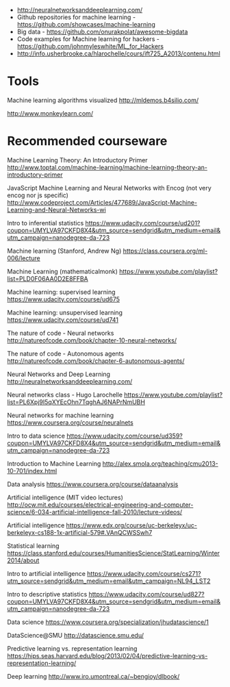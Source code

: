 * http://neuralnetworksanddeeplearning.com/
* Github repositories for machine learning - https://github.com/showcases/machine-learning
* Big data - https://github.com/onurakpolat/awesome-bigdata
* Code examples for Machine learning for hackers - https://github.com/johnmyleswhite/ML_for_Hackers
* http://info.usherbrooke.ca/hlarochelle/cours/ift725_A2013/contenu.html


# Tools
Machine learning algorithms visualized
http://mldemos.b4silio.com/

http://www.monkeylearn.com/

# Recommended courseware

Machine Learning Theory: An Introductory Primer
http://www.toptal.com/machine-learning/machine-learning-theory-an-introductory-primer

JavaScript Machine Learning and Neural Networks with Encog (not very encog nor js specific)
http://www.codeproject.com/Articles/477689/JavaScript-Machine-Learning-and-Neural-Networks-wi

Intro to inferential statistics
https://www.udacity.com/course/ud201?coupon=UMYLVA97CKFD8X4&utm_source=sendgrid&utm_medium=email&utm_campaign=nanodegree-da-723

Machine learning (Stanford, Andrew Ng)
https://class.coursera.org/ml-006/lecture

Machine Learning (mathematicalmonk)
https://www.youtube.com/playlist?list=PLD0F06AA0D2E8FFBA

Machine learning: supervised learning
https://www.udacity.com/course/ud675

Machine learning: unsupervised learning
https://www.udacity.com/course/ud741

The nature of code - Neural networks
http://natureofcode.com/book/chapter-10-neural-networks/

The nature of code - Autonomous agents
http://natureofcode.com/book/chapter-6-autonomous-agents/

Neural Networks and Deep Learning
http://neuralnetworksanddeeplearning.com/

Neural networks class - Hugo Larochelle
https://www.youtube.com/playlist?list=PL6Xpj9I5qXYEcOhn7TqghAJ6NAPrNmUBH

Neural networks for machine learning
https://www.coursera.org/course/neuralnets

Intro to data science
https://www.udacity.com/course/ud359?coupon=UMYLVA97CKFD8X4&utm_source=sendgrid&utm_medium=email&utm_campaign=nanodegree-da-723

Introduction to Machine Learning
http://alex.smola.org/teaching/cmu2013-10-701/index.html

Data analysis
https://www.coursera.org/course/dataanalysis

Artificial intelligence (MIT video lectures)
http://ocw.mit.edu/courses/electrical-engineering-and-computer-science/6-034-artificial-intelligence-fall-2010/lecture-videos/

Artificial intelligence
https://www.edx.org/course/uc-berkeleyx/uc-berkeleyx-cs188-1x-artificial-579#.VAnQCWSSwh7

Statistical learning
https://class.stanford.edu/courses/HumanitiesScience/StatLearning/Winter2014/about

Intro to artificial intelligence
https://www.udacity.com/course/cs271?utm_source=sendgrid&utm_medium=email&utm_campaign=NL94_LST2

Intro to descriptive statistics
https://www.udacity.com/course/ud827?coupon=UMYLVA97CKFD8X4&utm_source=sendgrid&utm_medium=email&utm_campaign=nanodegree-da-723

Data science
https://www.coursera.org/specialization/jhudatascience/1

DataScience@SMU
http://datascience.smu.edu/

Predictive learning vs. representation learning
https://hips.seas.harvard.edu/blog/2013/02/04/predictive-learning-vs-representation-learning/

Deep learning
http://www.iro.umontreal.ca/~bengioy/dlbook/

